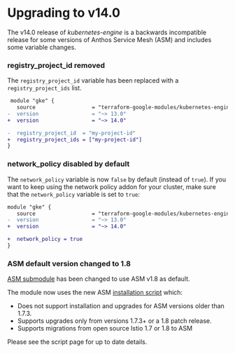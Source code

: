 # Upgrading to v14.0

The v14.0 release of *kubernetes-engine* is a backwards incompatible
release for some versions of Anthos Service Mesh (ASM) and includes some variable changes.

### registry_project_id removed
The `registry_project_id` variable has been replaced with a `registry_project_ids` list.

```diff
 module "gke" {
   source                  = "terraform-google-modules/kubernetes-engine/google"
-  version                 = "~> 13.0"
+  version                 = "~> 14.0"

-  registry_project_id  = "my-project-id"
+  registry_project_ids = ["my-project-id"]
}
```

### network_policy disabled by default
The `network_policy` variable is now `false` by default (instead of `true`). 
If you want to keep using the network policy addon for your cluster, make 
sure that the `network_policy` variable is set to `true`:
```diff
module "gke" {
   source                  = "terraform-google-modules/kubernetes-engine/google"
-  version                 = "~> 13.0"
+  version                 = "~> 14.0"

+  network_policy = true
}
```

### ASM default version changed to 1.8

[ASM submodule](https://github.com/terraform-google-modules/terraform-google-kubernetes-engine/tree/master/modules/asm) has been changed to use ASM v1.8 as default.

The module now uses the new ASM [installation script](https://cloud.google.com/service-mesh/docs/scripted-install/asm-onboarding) which:
- Does not support installation and upgrades for ASM versions older than 1.7.3.
- Supports upgrades only from versions 1.7.3+ or a 1.8 patch release.
- Supports migrations from open source Istio 1.7 or 1.8 to ASM

Please see the script page for up to date details.
